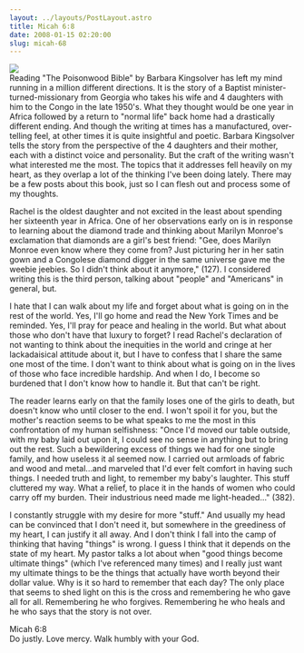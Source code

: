 ```yaml
---
layout: ../layouts/PostLayout.astro
title: Micah 6:8
date: 2008-01-15 02:20:00
slug: micah-68
---
```


[![](http://www.harperacademic.com/coverimages/large/0060175400.jpg)](http://www.harperacademic.com/coverimages/large/0060175400.jpg)  
Reading "The Poisonwood Bible" by Barbara Kingsolver has left my mind running in a million different directions. It is the story of a Baptist minister-turned-missionary from Georgia who takes his wife and 4 daughters with him to the Congo in the late 1950's. What they thought would be one year in Africa followed by a return to "normal life" back home had a drastically different ending. And though the writing at times has a manufactured, over-telling feel, at other times it is quite insightful and poetic. Barbara Kingsolver tells the story from the perspective of the 4 daughters and their mother, each with a distinct voice and personality. But the craft of the writing wasn't what interested me the most. The topics that it addresses fell heavily on my heart, as they overlap a lot of the thinking I've been doing lately. There may be a few posts about this book, just so I can flesh out and process some of my thoughts.  
  
Rachel is the oldest daughter and not excited in the least about spending her sixteenth year in Africa. One of her observations early on is in response to learning about the diamond trade and thinking about Marilyn Monroe's exclamation that diamonds are a girl's best friend: "Gee, does Marilyn Monroe even know where they come from? Just picturing her in her satin gown and a Congolese diamond digger in the same universe gave me the weebie jeebies. So I didn't think about it anymore," (127). I considered writing this is the third person, talking about "people" and "Americans" in general, but.  
  
I hate that I can walk about my life and forget about what is going on in the rest of the world. Yes, I'll go home and read the New York Times and be reminded. Yes, I'll pray for peace and healing in the world. But what about those who don't have that luxury to forget? I read Rachel's declaration of not wanting to think about the inequities in the world and cringe at her lackadaisical attitude about it, but I have to confess that I share the same one most of the time. I don't want to think about what is going on in the lives of those who face incredible hardship. And when I do, I become so burdened that I don't know how to handle it. But that can't be right.  
  
The reader learns early on that the family loses one of the girls to death, but doesn't know who until closer to the end. I won't spoil it for you, but the mother's reaction seems to be what speaks to me the most in this confrontation of my human selfishness: "Once I'd moved our table outside, with my baby laid out upon it, I could see no sense in anything but to bring out the rest. Such a bewildering excess of things we had for one single family, and how useless it al seemed now. I carried out armloads of fabric and wood and metal...and marveled that I'd ever felt comfort in having such things. I needed truth and light, to remember my baby's laughter. This stuff cluttered my way. What a relief, to place it in the hands of women who could carry off my burden. Their industrious need made me light-headed..." (382).  
  
I constantly struggle with my desire for more "stuff." And usually my head can be convinced that I don't need it, but somewhere in the greediness of my heart, I can justify it all away. And I don't think I fall into the camp of thinking that having "things" is wrong. I guess I think that it depends on the state of my heart. My pastor talks a lot about when "good things become ultimate things" (which I've referenced many times) and I really just want my ultimate things to be the things that actually have worth beyond their dollar value. Why is it so hard to remember that each day? The only place that seems to shed light on this is the cross and remembering he who gave all for all. Remembering he who forgives. Remembering he who heals and he who says that the story is not over.  
  
Micah 6:8  
Do justly. Love mercy. Walk humbly with your God.